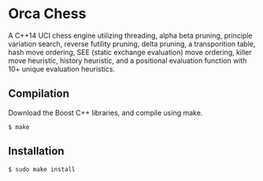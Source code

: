 # Orca Chess
A C++14 UCI chess engine utilizing threading, alpha beta pruning, principle variation search, reverse futility pruning, delta pruning, a transporition table, hash move ordering, SEE (static exchange evaluation) move ordering, killer move heuristic, history heuristic, and a positional evaluation function with 10+ unique evaluation heuristics.

## Compilation
Download the Boost C++ libraries, and compile using make.
```
$ make
```

## Installation
```
$ sudo make install
```
